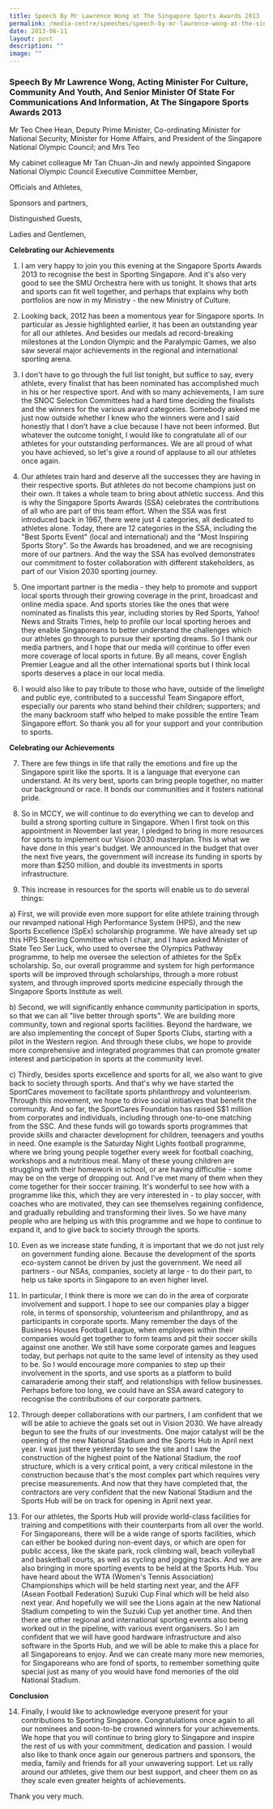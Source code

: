 ```yaml
---
title: Speech By Mr Lawrence Wong at The Singapore Sports Awards 2013
permalink: /media-centre/speeches/speech-by-mr-lawrence-wong-at-the-singapore-sports-awards-2013/
date: 2013-06-11
layout: post
description: ""
image: ""
---
```

### **Speech By Mr Lawrence Wong, Acting Minister For Culture, Community And Youth, And Senior Minister Of State For Communications And Information, At The Singapore Sports Awards 2013**

Mr Teo Chee Hean, Deputy Prime Minister, Co-ordinating Minister for National Security, Minister for Home Affairs, and President of the Singapore National Olympic Council; and Mrs Teo

My cabinet colleague Mr Tan Chuan-Jin and newly appointed Singapore National Olympic Council Executive Committee Member,

Officials and Athletes,

Sponsors and partners,

Distinguished Guests,

Ladies and Gentlemen,


**Celebrating our Achievements**

1. I am very happy to join you this evening at the Singapore Sports Awards 2013 to recognise the best in Sporting Singapore. And it's also very good to see the SMU Orchestra here with us tonight. It shows that arts and sports can fit well together, and perhaps that explains why both portfolios are now in my Ministry - the new Ministry of Culture.

2. Looking back, 2012 has been a momentous year for Singapore sports. In particular as Jessie highlighted earlier, it has been an outstanding year for all our athletes. And besides our medals ad record-breaking milestones at the London Olympic and the Paralympic Games, we also saw several major achievements in the regional and international sporting arena.

3. I don't have to go through the full list tonight, but suffice to say, every athlete, every finalist that has been nominated has accomplished much in his or her respective sport. And with so many achievements, I am sure the SNOC Selection Committees had a hard time deciding the finalists and the winners for the various award categories. Somebody asked me just now outside whether I knew who the winners were and I said honestly that I don't have a clue because I have not been informed. But whatever the outcome tonight, I would like to congratulate all of our athletes for your outstanding performances. We are all proud of what you have achieved, so let's give a round of applause to all our athletes once again.

4. Our athletes train hard and deserve all the successes they are having in their respective sports. But athletes do not become champions just on their own. It takes a whole team to bring about athletic success. And this is why the Singapore Sports Awards (SSA) celebrates the contributions of all who are part of this team effort. When the SSA was first introduced back in 1967, there were just 4 categories, all dedicated to athletes alone. Today, there are 12 categories in the SSA, including the "Best Sports Event" (local and international) and the "Most Inspiring Sports Story". So the Awards has broadened, and we are recognising more of our partners. And the way the SSA has evolved demonstrates our commitment to foster collaboration with different stakeholders, as part of our Vision 2030 sporting journey.

5. One important partner is the media - they help to promote and support local sports through their growing coverage in the print, broadcast and online media space. And sports stories like the ones that were nominated as finalists this year, including stories by Red Sports, Yahoo! News and Straits Times, help to profile our local sporting heroes and they enable Singaporeans to better understand the challenges which our athletes go through to pursue their sporting dreams. So I thank our media partners, and I hope that our media will continue to offer even more coverage of local sports in future. By all means, cover English Premier League and all the other international sports but I think local sports deserves a place in our local media.

6. I would also like to pay tribute to those who have, outside of the limelight and public eye, contributed to a successful Team Singapore effort, especially our parents who stand behind their children; supporters; and the many backroom staff who helped to make possible the entire Team Singapore effort. So thank you all for your support and your contribution to sports.

**Celebrating our Achievements**

7. There are few things in life that rally the emotions and fire up the Singapore spirit like the sports. It is a language that everyone can understand. At its very best, sports can bring people together, no matter our background or race. It bonds our communities and it fosters national pride.

8. So in MCCY, we will continue to do everything we can to develop and build a strong sporting culture in Singapore. When I first took on this appointment in November last year, I pledged to bring in more resources for sports to implement our Vision 2030 masterplan. This is what we have done in this year's budget. We announced in the budget that over the next five years, the government will increase its funding in sports by more than $250 million, and double its investments in sports infrastructure.

9. This increase in resources for the sports will enable us to do several things:

a) First, we will provide even more support for elite athlete training through our revamped national High Performance System (HPS), and the new Sports Excellence (SpEx) scholarship programme. We have already set up this HPS Steering Committee which I chair, and I have asked Minister of State Teo Ser Luck, who used to oversee the Olympics Pathway programme, to help me oversee the selection of athletes for the SpEx scholarship. So, our overall programme and system for high performance sports will be improved through scholarships, through a more robust system, and through improved sports medicine especially through the Singapore Sports Institute as well.

b) Second, we will significantly enhance community participation in sports, so that we can all "live better through sports". We are building more community, town and regional sports facilities. Beyond the hardware, we are also implementing the concept of Super Sports Clubs, starting with a pilot in the Western region. And through these clubs, we hope to provide more comprehensive and integrated programmes that can promote greater interest and participation in sports at the community level.

c) Thirdly, besides sports excellence and sports for all, we also want to give back to society through sports. And that's why we have started the SportCares movement to facilitate sports philanthropy and volunteerism. Through this movement, we hope to drive social initiatives that benefit the community. And so far, the SportCares Foundation has raised S$1 million from corporates and individuals, including through one-to-one matching from the SSC. And these funds will go towards sports programmes that provide skills and character development for children, teenagers and youths in need. One example is the Saturday Night Lights football programme, where we bring young people together every week for football coaching, workshops and a nutritious meal. Many of these young children are struggling with their homework in school, or are having difficultie - some may be on the verge of dropping out. And I've met many of them when they come together for their soccer training. It's wonderful to see how with a programme like this, which they are very interested in - to play soccer, with coaches who are motivated, they can see themselves regaining confidence, and gradually rebuilding and transforming their lives. So we have many people who are helping us with this programme and we hope to continue to expand it, and to give back to society through the sports.

10. Even as we increase state funding, it is important that we do not just rely on government funding alone. Because the development of the sports eco-system cannot be driven by just the government. We need all partners - our NSAs, companies, society at large - to do their part, to help us take sports in Singapore to an even higher level.

11. In particular, I think there is more we can do in the area of corporate involvement and support. I hope to see our companies play a bigger role, in terms of sponsorship, volunteerism and philanthropy, and as participants in corporate sports. Many remember the days of the Business Houses Football League, when employees within their companies would get together to form teams and pit their soccer skills against one another. We still have some corporate games and leagues today, but perhaps not quite to the same level of intensity as they used to be. So I would encourage more companies to step up their involvement in the sports, and use sports as a platform to build camaraderie among their staff, and relationships with fellow businesses. Perhaps before too long, we could have an SSA award category to recognise the contributions of our corporate partners.

12. Through deeper collaborations with our partners, I am confident that we will be able to achieve the goals set out in Vision 2030. We have already begun to see the fruits of our investments. One major catalyst will be the opening of the new National Stadium and the Sports Hub in April next year. I was just there yesterday to see the site and I saw the construction of the highest point of the National Stadium, the roof structure, which is a very critical point, a very critical milestone in the construction because that's the most complex part which requires very precise measurements. And now that they have completed that, the contractors are very confident that the new National Stadium and the Sports Hub will be on track for opening in April next year.

13. For our athletes, the Sports Hub will provide world-class facilities for training and competitions with their counterparts from all over the world. For Singaporeans, there will be a wide range of sports facilities, which can either be booked during non-event days, or which are open for public access, like the skate park, rock climbing wall, beach volleyball and basketball courts, as well as cycling and jogging tracks. And we are also bringing in more sporting events to be held at the Sports Hub. You have heard about the WTA (Women's Tennis Association) Championships which will be held starting next year, and the AFF (Asean Football Federation) Suzuki Cup Final which will be held also next year. And hopefully we will see the Lions again at the new National Stadium competing to win the Suzuki Cup yet another time. And then there are other regional and international sporting events also being worked out in the pipeline, with various event organisers. So I am confident that we will have good hardware infrastructure and also software in the Sports Hub, and we will be able to make this a place for all Singaporeans to enjoy. And we can create many more new memories, for Singaporeans who are fond of sports, to remember something quite special just as many of you would have fond memories of the old National Stadium.

**Conclusion**

14. Finally, I would like to acknowledge everyone present for your contributions to Sporting Singapore. Congratulations once again to all our nominees and soon-to-be crowned winners for your achievements. We hope that you will continue to bring glory to Singapore and inspire the rest of us with your commitment, dedication and passion. I would also like to thank once again our generous partners and sponsors, the media, family and friends for all your unwavering support. Let us rally around our athletes, give them our best support, and cheer them on as they scale even greater heights of achievements.

Thank you very much.